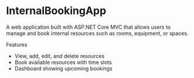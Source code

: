 # InternalBookingApp

A web application built with ASP.NET Core MVC that allows users to manage and book internal resources such as rooms, equipment, or spaces.

 Features

- View, add, edit, and delete resources
- Book available resources with time slots
- Dashboard showing upcoming bookings




